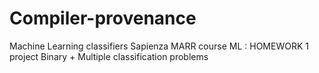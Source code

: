 # Compiler-provenance
Machine Learning classifiers
Sapienza MARR course ML : HOMEWORK 1 project
Binary + Multiple classification problems
